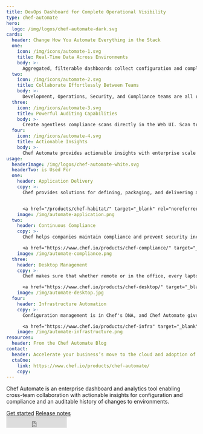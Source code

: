 ```yaml
---
title: DevOps Dashboard for Complete Operational Visibility 
type: chef-automate
hero: 
  logo: /img/logos/chef-automate-dark.svg
cards:
  header: Change How You Automate Everything in the Stack
  one:
    icon: /img/icons/automate-1.svg
    title: Real-Time Data Across Environments
    body: >-
      Aggregated, filterable dashboards collect configuration and compliance details for every datacenter, cloud provider, and environment you manage.  
  two:
    icon: /img/icons/automate-2.svg
    title: Collaborate Effortlessly Between Teams
    body: >-
      Development, Operations, Security, and Compliance teams are all responsible for delivering software safely and efficiently, so they should share a consistent view of how environments are built and validated.
  three:
    icon: /img/icons/automate-3.svg
    title: Powerful Auditing Capabilities
    body: >-
      Create agentless compliance scans directly in the Web UI. Scan traditional servers, VMs, and cloud environments all in one place.
  four:
    icon: /img/icons/automate-4.svg
    title: Actionable Insights
    body: >-
      Chef Automate provides actionable insights with enterprise scale and performance across multiple data centers and cloud providers.
usage:
  headerImage: /img/logos/chef-automate-white.svg
  headerTwo: is Used For
  one: 
    header: Application Delivery
    copy: >-
      Chef provides solutions for defining, packaging, and delivering applications with a unified automation framework. Chef Automate provides a window into the status and health of every application in your organization.  


      <a href="/products/chef-habitat/" target="_blank" rel="noreferrer noopener" class="btn btn-primary-white">Chef Habitat</a>
    image: /img/automate-application.png
  two:
    header: Continuous Compliance
    copy: >-
      Chef helps companies maintain compliance and prevent security incidents across heterogeneous estates. Chef Automate makes sure consistent audit insights are available across teams and projects.   

      <a href="https://www.chef.io/products/chef-compliance/" target="_blank" rel="noreferrer noopener" class="btn btn-primary-white">Chef Compliance</a>
    image: /img/automate-compliance.png
  three:
    header: Desktop Management
    copy: >-
      Chef makes sure that whether remote or in the office, every laptop and desktop you manage is consistently configured and continuously updated. Chef Automate makes sure you know the status of your entire fleet.  

      <a href="https://www.chef.io/products/chef-desktop/" target="_blank" rel="noreferrer noopener" class="btn btn-primary-white">Chef Desktop</a>
    image: /img/automate-desktop.jpg
  four:
    header: Infrastructure Automation
    copy: >-
      Configuration management is in Chef's DNA, and Chef Automate gives you access to policy details, historical data, and system profiling information across on-prem and cloud compute environments.  

      <a href="https://www.chef.io/products/chef-infra" target="_blank" rel="noreferrer noopener" class="btn btn-primary-white">Chef Infra</a>
    image: /img/automate-infrastructure.png
resources:
  header: From the Chef Automate Blog
contact:
  header: Accelerate your business’s move to the cloud and adoption of container technology.
  ctaOne: 
    link: https://www.chef.io/products/chef-automate/
    copy: 
---
```

<p>Chef Automate is an enterprise dashboard and analytics tool enabling cross-team collaboration with actionable insights for configuration and compliance and an auditable history of changes to environments.</p>

<div class="center-xs">
<a class="btn btn-primary" href="https://docs.chef.io/automate/" target="_blank" rel="noopener noreferrer">Get started</a>
<a class="btn btn-secondary" href="https://docs.chef.io/release_notes_automate/" target="_blank" rel="noopener noreferrer">Release notes</a>
</div>
<div class="center-xs">
<iframe title="Github" id="github-star" class="center-xs" src="https://ghbtns.com/github-btn.html?user=chef&repo=automate&type=star&count=true&size=large" frameborder="0" scrolling="0" width="160px" height="30px"></iframe>
</div>